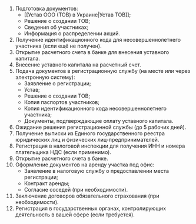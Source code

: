 1. Подготовка документов:
   - [[Устав ООО (ТОВ) в Украине|Устав ТОВ]];
   - Решение о создании ТОВ;
   - Сведения об участниках;
   - Информация о распределении акций.
2. Получение идентификационного кода для несовершеннолетнего участника (если ещё не получен).
3. Открытие расчетного счета в банке для внесения уставного капитала.
4. Внесение уставного капитала на расчетный счет.
5. Подача документов в регистрационную службу (на месте или через электронную систему):
   - Заявление о регистрации;
   - Устав;
   - Решение о создании ТОВ;
   - Копия паспортов участников;
   - Копия идентификационного кода несовершеннолетнего участника;
   - Документы, подтверждающие оплату уставного капитала.
6. Ожидание решения регистрационной службы (до 5 рабочих дней).
7. Получение выписки из Единого государственного реестра юридических лиц и физических лиц-предпринимателей.
8. Регистрация в налоговой инспекции для получения ИНН и номера плательщика НДС (если применимо).
9. Открытие расчетного счета в банке.
10. Оформление документов на аренду участка под офис:
    - Заявление в налоговую службу о предоставлении места регистрации;
    - Контракт аренды;
    - Согласие соседей (при необходимости).
11. Заключение договоров обязательного страхования (при необходимости).
12. Регистрация в государственных органах, контролирующих деятельность в вашей сфере (если требуется).
